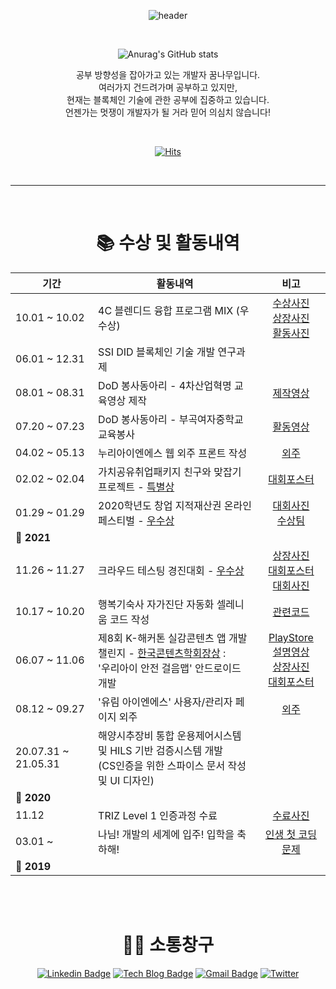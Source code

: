 
<div align="center">
	
![header](https://capsule-render.vercel.app/api?type=wave&color=gradient&height=320&section=header&text=oMFDOo&fontSize=80)

<br>


![Anurag's GitHub stats](https://github-readme-stats.vercel.app/api?username=oMFDOo&show_icons=true&theme=radical)

공부 방향성을 잡아가고 있는 개발자 꿈나무입니다.<br>
여러가지 건드려가며 공부하고 있지만,<br>
현재는 블록체인 기술에 관한 공부에 집중하고 있습니다.<br>
언젠가는 멋쟁이 개발자가 될 거라 믿어 의심치 않습니다!<br>

<br>

[![Hits](https://hits.seeyoufarm.com/api/count/incr/badge.svg?url=https%3A%2F%2Fgithub.com%2FoMFDOo&count_bg=%2336AFFF&title_bg=%23555555&icon=&icon_color=%23E7E7E7&title=hits&edge_flat=false)](https://hits.seeyoufarm.com)


<br>
<hr>
<br>

# 📚 수상 및 활동내역

| 기간 | 활동내역 | 비고 |
| ---- | ------ | :--: |
| 10.01 ~ 10.02 | 4C 블렌디드 융합 프로그램 MIX (우수상) | [수상사진](./image/블랜디드+융합+프로그램_활동사진.jpg)<br>[상장사진](./image/블랜디드+융합+프로그램_수상사진.jpg)<br>[활동사진](./image/블랜디드+융합+프로그램_자료.jpg) |
| 06.01 ~ 12.31 | SSI DID 블록체인 기술 개발 연구과제  |  |
| 08.01 ~ 08.31 | DoD 봉사동아리 - 4차산업혁명 교육영상 제작 |[제작영상](https://youtube.com/playlist?list=PL_EUs7v9rr-q252fzBNTqPsU5ADrj1PKJ)|
| 07.20 ~ 07.23 | DoD 봉사동아리 - 부곡여자중학교 교육봉사 | [활동영상](https://youtu.be/kM74zNLaopc) |
| 04.02 ~ 05.13 | 누리아이엔에스 웹 외주 프론트 작성 | [외주](http://directfyou.com/) |
| 02.02 ~ 02.04 | 가치공유취업패키지 친구와 맞잡기 프로젝트  - <u>특별상</u> | [대회포스터](./image/친구와맞잡기프로젝트.png) |
| 01.29 ~ 01.29 | 2020학년도 창업 지적재산권 온라인 페스티벌 - <u>우수상</u> | [대회사진](./image/지재권페스티벌_포스터.png)<br>[수상팀](./image/지재권페스티벌.png) |
| **🚩 2021** |||
| 11.26 ~ 11.27 | 크라우드 테스팅 경진대회 - <u>우수상</u> | [상장사진](./image/클라우딩.jpg)<br>[대회포스터](./image/크라우드테스팅경진대회.jpg)<br>[대회사진](./image/크라우드테스팅경진대회_대회사진.jpg)|
| 10.17 ~ 10.20| 행복기숙사 자가진단 자동화 셀레니움 코드 작성 | [관련코드](https://github.com/Piorosen/github-Action-HangKik)
| 06.07 ~ 11.06 | 제8회 K-해커톤 실감콘텐츠 앱 개발 챌린지 - <u>한국콘텐츠학회장상</u> : <br> '우리아이 안전 걸음맵' 안드로이드 개발 | [PlayStore](https://play.google.com/store/apps/details?id=kr.co.woobi.tomorrow99.safewalk)<br>[설명영상](https://youtu.be/dC_U7Kn4P38)<br>[상장사진](./image/K해커톤.jpg)<br>[대회포스터](./image/K해커톤_포스터.jpg) |
| 08.12 ~ 09.27 | '유림 아이엔에스' 사용자/관리자 페이지 외주 | [외주](http://directfyou.com/index-prev.php) |
| 20.07.31 ~ 21.05.31 | 해양시추장비 통합 운용제어시스템 및 HILS 기반 검증시스템 개발<br>(CS인증을 위한 스파이스 문서 작성 및 UI 디자인) | |
| **🚩 2020** |||
| 11.12 | TRIZ Level 1 인증과정 수료 | [수료사진](./image/트리즈.jpg) |
| 03.01 ~  | 나님! 개발의 세계에 입주! 입학을 축하해! | [인생 첫 코딩 문제](http://www.ascode.org/problem.php?id=1000) |
| **🚩 2019** |||

<br><br>

# 🙍‍♀️ 소통창구



[![Linkedin Badge](https://img.shields.io/badge/-LinkedIn-blue?style=flat-square&logo=Linkedin&logoColor=white&link=https://www.linkedin.com/in/seong-yun-byeon-8183a8113/)](https://www.linkedin.com/in/jinju-hwang-0721621b9/)
[![Tech Blog Badge](http://img.shields.io/badge/-Tech%20blog-black?style=flat-square&logo=github&link=https://zzsza.github.io/)](https://mfdo.tistory.com/)
[![Gmail Badge](https://img.shields.io/badge/Gmail-d14836?style=flat-square&logo=Gmail&logoColor=white&link=mailto:snugyun01@gmail.com)](mailto:mfdo7722@gmail.com) 
[![Twitter](https://img.shields.io/twitter/url?style=social&url=https%3A%2F%2Ftwitter.com%2FoMFDOo)](https://twitter.com/oMFDOo) 

<br><br>

</div>
